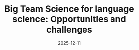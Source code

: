 ---
title: "Big Team Science for language science: Opportunities and challenges "
collection: publications
permalink: /publication/2025-10-01-faytak-bts-2025
date: 2025-12-11
venue: 'Linguistics: An Interdisciplinary Journal of the Language Sciences'
citation: 'Faytak, M., Kadavá, Š., Özsoy, O., Xu, C.[…], <strong>Bevivino, D.</strong>, […], &amp; Buchanan, E.M. and Roettger, T.B. (accepted). Big Team Science for Language Science: Opportunities and Challenges. <em>Linguistics: An Interdisciplinary Journal of the Language Sciences</em> [preprint at https://osf.io/3pkj6]'
category: inprogress
extraurl: 'https://osf.io/3pkj6'
extraname: 'Preprint'
---